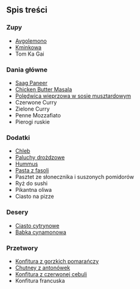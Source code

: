 ## Spis treści

### Zupy

* [Avgolemono](zupy/avglem.md)
* [Kminkowa](zupy/zupkmi.md)
* Tom Ka Gai

### Dania główne

* [Saag Paneer](dania_glowne/saagpaneer.md)
* [Chicken Butter Masala](dania_glowne/masala.md)
* [Polędwica wieprzowa w sosie musztardowym](dania_glowne/poljab.md)
* Czerwone Curry
* Zielone Curry
* Penne Mozzafiato
* Pierogi ruskie

### Dodatki

* [Chleb](dodatki/chleb.md)
* [Paluchy drożdzowe](dodatki/paldro.md)
* [Hummus](dodatki/hummus.md)
* [Pasta z fasoli](dodatki/pasfas.md)
* Pasztet ze słonecznika i suszonych pomidorów
* Ryż do sushi
* Pikantna oliwa
* Ciasto na pizze


### Desery

* [Ciasto cytrynowe](desery/ciastocytrynowe.md)
* [Babka cynamonowa](desery/babcyn.md)

### Przetwory 

* [Konfitura z gorzkich pomarańczy](przetwory/konpom.md)
* [Chutney z antonówek](przetwory/chuant.md)
* [Konfitura z czerwonej cebuli](przetwory/konceb.md)
* Konfitura francuska